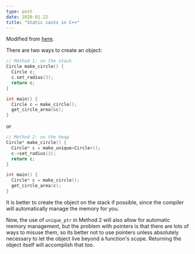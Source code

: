 ```yaml
---
type: post
date: 2020-01-22
title: "Static casts in C++"
---
```


Modified from [here](https://stackoverflow.com/questions/3987640/variable-creation-on-heap-or-stack-in-c).

There are two ways to create an object:

```cpp
// Method 1: on the stack
Circle make_circle() {
  Circle c;
  c.set_radius(3);
  return c;
}

int main() {
  Circle c = make_circle();
  get_circle_area(&c);
}
```

or

```cpp
// Method 2: on the heap
Circle* make_circle() {
  Circle* c = make_unique<Circle>();
  c->set_radius(3);
  return c;
}

int main() {
  Circle* c = make_circle();
  get_circle_area(c);
}
```

It is better to create the object on the stack if possible, 
since the compiler will automatically manage the memory for you.

Now, the use of `unique_ptr` in Method 2 will also allow for automatic memory management,
but the problem with pointers is that there are lots of ways to misuse them, so its
better not to use pointers unless absolutely necessary to let the object live beyond a
function's scope. Returning the object itself will accomplish that too.

